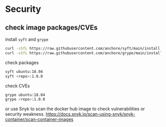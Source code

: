 # Security

## check image packages/CVEs
install `syft` and `grype`
```sh
curl -sSfL https://raw.githubusercontent.com/anchore/syft/main/install.sh | sh -s -- -b /usr/local/bin
curl -sSfL https://raw.githubusercontent.com/anchore/grype/main/install.sh | sh -s -- -b /usr/local/bin
```

check packages
```sh
syft ubuntu:18.04
syft <repo>:1.0.0
```

check CVEs
```sh
grype ubuntu:18.04
grype <repo>:1.0.0
```

or use Snyk to scan the docker hub image to check vulnerabilities or security weakness.
https://docs.snyk.io/scan-using-snyk/snyk-container/scan-container-images
